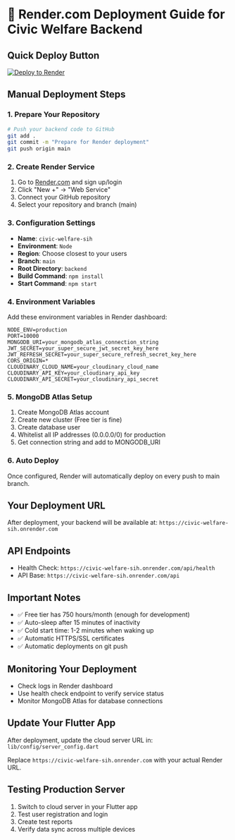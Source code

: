 # 🚀 Render.com Deployment Guide for Civic Welfare Backend

## Quick Deploy Button
[![Deploy to Render](https://render.com/images/deploy-to-render-button.svg)](https://render.com/deploy?repo=https://github.com/your-username/civic-welfare-backend)

## Manual Deployment Steps

### 1. **Prepare Your Repository**
```bash
# Push your backend code to GitHub
git add .
git commit -m "Prepare for Render deployment"
git push origin main
```

### 2. **Create Render Service**
1. Go to [Render.com](https://render.com) and sign up/login
2. Click "New +" → "Web Service"
3. Connect your GitHub repository
4. Select your repository and branch (main)

### 3. **Configuration Settings**
- **Name**: `civic-welfare-sih`
- **Environment**: `Node`
- **Region**: Choose closest to your users
- **Branch**: `main`
- **Root Directory**: `backend`
- **Build Command**: `npm install`
- **Start Command**: `npm start`

### 4. **Environment Variables**
Add these environment variables in Render dashboard:

```
NODE_ENV=production
PORT=10000
MONGODB_URI=your_mongodb_atlas_connection_string
JWT_SECRET=your_super_secure_jwt_secret_key_here
JWT_REFRESH_SECRET=your_super_secure_refresh_secret_key_here
CORS_ORIGIN=*
CLOUDINARY_CLOUD_NAME=your_cloudinary_cloud_name
CLOUDINARY_API_KEY=your_cloudinary_api_key
CLOUDINARY_API_SECRET=your_cloudinary_api_secret
```

### 5. **MongoDB Atlas Setup**
1. Create MongoDB Atlas account
2. Create new cluster (Free tier is fine)
3. Create database user
4. Whitelist all IP addresses (0.0.0.0/0) for production
5. Get connection string and add to MONGODB_URI

### 6. **Auto Deploy**
Once configured, Render will automatically deploy on every push to main branch.

## Your Deployment URL
After deployment, your backend will be available at:
`https://civic-welfare-sih.onrender.com`

## API Endpoints
- Health Check: `https://civic-welfare-sih.onrender.com/api/health`
- API Base: `https://civic-welfare-sih.onrender.com/api`

## Important Notes
- ✅ Free tier has 750 hours/month (enough for development)
- ✅ Auto-sleep after 15 minutes of inactivity
- ✅ Cold start time: 1-2 minutes when waking up
- ✅ Automatic HTTPS/SSL certificates
- ✅ Automatic deployments on git push

## Monitoring Your Deployment
- Check logs in Render dashboard
- Use health check endpoint to verify service status
- Monitor MongoDB Atlas for database connections

## Update Your Flutter App
After deployment, update the cloud server URL in:
`lib/config/server_config.dart`

Replace `https://civic-welfare-sih.onrender.com` with your actual Render URL.

## Testing Production Server
1. Switch to cloud server in your Flutter app
2. Test user registration and login
3. Create test reports
4. Verify data sync across multiple devices
